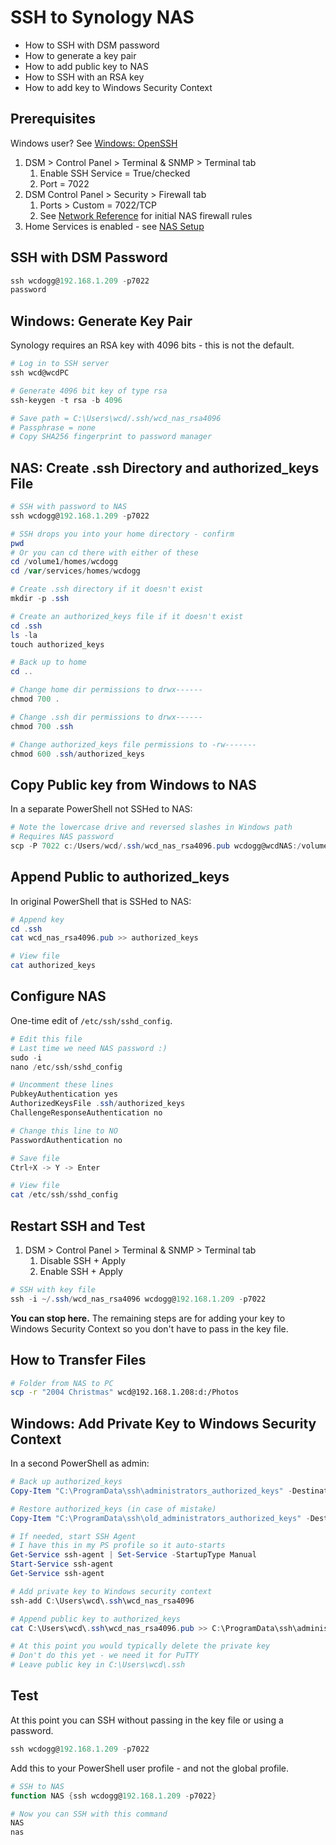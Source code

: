 # SSH to Synology NAS

* How to SSH with DSM password
* How to generate a key pair
* How to add public key to NAS
* How to SSH with an RSA key
* How to add key to Windows Security Context


## Prerequisites

Windows user? See [Windows: OpenSSH](https://github.com/wcDogg/windows/blob/main/openSSH.md)

1. DSM > Control Panel > Terminal & SNMP > Terminal tab
   1. Enable SSH Service = True/checked
   2. Port = 7022
2. DSM Control Panel > Security > Firewall tab
   1. Ports > Custom = 7022/TCP
   2. See [Network Reference](network.md) for initial NAS firewall rules
3. Home Services is enabled - see [NAS Setup](nas-setup.md)


## SSH with DSM Password

```powershell
ssh wcdogg@192.168.1.209 -p7022 
password
```

## Windows: Generate Key Pair

Synology requires an RSA key with 4096 bits - this is not the default.

```powershell
# Log in to SSH server
ssh wcd@wcdPC

# Generate 4096 bit key of type rsa
ssh-keygen -t rsa -b 4096

# Save path = C:\Users\wcd/.ssh/wcd_nas_rsa4096
# Passphrase = none
# Copy SHA256 fingerprint to password manager
```

## NAS: Create .ssh Directory and authorized_keys File

```powershell
# SSH with password to NAS
ssh wcdogg@192.168.1.209 -p7022

# SSH drops you into your home directory - confirm
pwd
# Or you can cd there with either of these
cd /volume1/homes/wcdogg
cd /var/services/homes/wcdogg

# Create .ssh directory if it doesn't exist
mkdir -p .ssh

# Create an authorized_keys file if it doesn't exist
cd .ssh
ls -la
touch authorized_keys

# Back up to home
cd ..

# Change home dir permissions to drwx------
chmod 700 .

# Change .ssh dir permissions to drwx------
chmod 700 .ssh

# Change authorized_keys file permissions to -rw-------
chmod 600 .ssh/authorized_keys
```

## Copy Public key from Windows to NAS

In a separate PowerShell not SSHed to NAS: 

```powershell
# Note the lowercase drive and reversed slashes in Windows path
# Requires NAS password
scp -P 7022 c:/Users/wcd/.ssh/wcd_nas_rsa4096.pub wcdogg@wcdNAS:/volume1/homes/wcdogg/.ssh/
```

## Append Public to authorized_keys

In original PowerShell that is SSHed to NAS: 

```powershell
# Append key
cd .ssh
cat wcd_nas_rsa4096.pub >> authorized_keys

# View file
cat authorized_keys
```

## Configure NAS

One-time edit of `/etc/ssh/sshd_config`. 

```powershell
# Edit this file
# Last time we need NAS password :)
sudo -i
nano /etc/ssh/sshd_config

# Uncomment these lines
PubkeyAuthentication yes
AuthorizedKeysFile .ssh/authorized_keys
ChallengeResponseAuthentication no

# Change this line to NO
PasswordAuthentication no

# Save file
Ctrl+X -> Y -> Enter

# View file
cat /etc/ssh/sshd_config
```

## Restart SSH and Test

1. DSM > Control Panel > Terminal & SNMP > Terminal tab
   1. Disable SSH + Apply 
   2. Enable SSH + Apply

```powershell
# SSH with key file
ssh -i ~/.ssh/wcd_nas_rsa4096 wcdogg@192.168.1.209 -p7022
```

**You can stop here.** The remaining steps are for adding your key to Windows Security Context so you don't have to pass in the key file.


## How to Transfer Files

```bash
# Folder from NAS to PC
scp -r "2004 Christmas" wcd@192.168.1.208:d:/Photos
```


## Windows: Add Private Key to Windows Security Context

In a second PowerShell as admin:

```powershell
# Back up authorized_keys
Copy-Item "C:\ProgramData\ssh\administrators_authorized_keys" -Destination "C:\ProgramData\ssh\old_administrators_authorized_keys"

# Restore authorized_keys (in case of mistake)
Copy-Item "C:\ProgramData\ssh\old_administrators_authorized_keys" -Destination "C:\ProgramData\ssh\administrators_authorized_keys"

# If needed, start SSH Agent
# I have this in my PS profile so it auto-starts
Get-Service ssh-agent | Set-Service -StartupType Manual
Start-Service ssh-agent
Get-Service ssh-agent

# Add private key to Windows security context
ssh-add C:\Users\wcd\.ssh\wcd_nas_rsa4096

# Append public key to authorized_keys
cat C:\Users\wcd\.ssh\wcd_nas_rsa4096.pub >> C:\ProgramData\ssh\administrators_authorized_keys

# At this point you would typically delete the private key
# Don't do this yet - we need it for PuTTY
# Leave public key in C:\Users\wcd\.ssh
```

## Test

At this point you can SSH without passing in the key file or using a password.

```powershell
ssh wcdogg@192.168.1.209 -p7022
```

Add this to your PowerShell user profile - and not the global profile.

```ps1
# SSH to NAS
function NAS {ssh wcdogg@192.168.1.209 -p7022}

# Now you can SSH with this command
NAS
nas
```